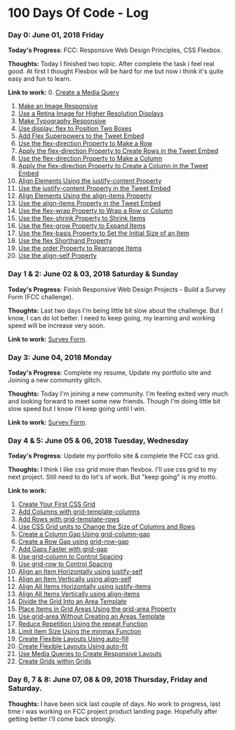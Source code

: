 # 100 Days Of Code - Log

### Day 0: June 01, 2018 Friday

**Today's Progress**: FCC: Responsive Web Design Principles, CSS Flexbox.

**Thoughts:** Today I finished two topic. After complete the task i feel real good. At first I thought Flexbox will be hard for me but now i think it's quite easy and fun to learn.

**Link to work:**
0. [Create a Media Query](https://learn.freecodecamp.org/responsive-web-design/responsive-web-design-principles/create-a-media-query)
1. [Make an Image Responsive](https://learn.freecodecamp.org/responsive-web-design/responsive-web-design-principles/make-an-image-responsive)
2. [Use a Retina Image for Higher Resolution Displays](https://learn.freecodecamp.org/responsive-web-design/responsive-web-design-principles/use-a-retina-image-for-higher-resolution-displays)
3. [Make Typography Responsive](https://learn.freecodecamp.org/responsive-web-design/responsive-web-design-principles/make-typography-responsive)
4. [Use display: flex to Position Two Boxes](https://learn.freecodecamp.org/responsive-web-design/css-flexbox/use-display-flex-to-position-two-boxes)
5. [Add Flex Superpowers to the Tweet Embed](https://learn.freecodecamp.org/responsive-web-design/css-flexbox/add-flex-superpowers-to-the-tweet-embed)
6. [Use the flex-direction Property to Make a Row](https://learn.freecodecamp.org/responsive-web-design/css-flexbox/use-the-flex-direction-property-to-make-a-row)
7. [Apply the flex-direction Property to Create Rows in the Tweet Embed](https://learn.freecodecamp.org/responsive-web-design/css-flexbox/apply-the-flex-direction-property-to-create-rows-in-the-tweet-embed)
8. [Use the flex-direction Property to Make a Column](https://learn.freecodecamp.org/responsive-web-design/css-flexbox/use-the-flex-direction-property-to-make-a-column)
9. [Apply the flex-direction Property to Create a Column in the Tweet Embed](https://learn.freecodecamp.org/responsive-web-design/css-flexbox/apply-the-flex-direction-property-to-create-a-column-in-the-tweet-embed)
10. [Align Elements Using the justify-content Property](https://learn.freecodecamp.org/responsive-web-design/css-flexbox/align-elements-using-the-justify-content-property)
11. [Use the justify-content Property in the Tweet Embed](https://learn.freecodecamp.org/responsive-web-design/css-flexbox/use-the-justify-content-property-in-the-tweet-embed)
12. [Align Elements Using the align-items Property](https://learn.freecodecamp.org/responsive-web-design/css-flexbox/align-elements-using-the-align-items-property)
13. [Use the align-items Property in the Tweet Embed](https://learn.freecodecamp.org/responsive-web-design/css-flexbox/use-the-align-items-property-in-the-tweet-embed)
14. [Use the flex-wrap Property to Wrap a Row or Column](https://learn.freecodecamp.org/responsive-web-design/css-flexbox/use-the-flex-wrap-property-to-wrap-a-row-or-column)
15. [Use the flex-shrink Property to Shrink Items](https://learn.freecodecamp.org/responsive-web-design/css-flexbox/use-the-flex-shrink-property-to-shrink-items)
16. [Use the flex-grow Property to Expand Items](https://learn.freecodecamp.org/responsive-web-design/css-flexbox/use-the-flex-grow-property-to-expand-items)
17. [Use the flex-basis Property to Set the Initial Size of an Item](https://learn.freecodecamp.org/responsive-web-design/css-flexbox/use-the-flex-basis-property-to-set-the-initial-size-of-an-item)
18. [Use the flex Shorthand Property](https://learn.freecodecamp.org/responsive-web-design/css-flexbox/use-the-flex-shorthand-property)
19. [Use the order Property to Rearrange Items](https://learn.freecodecamp.org/responsive-web-design/css-flexbox/use-the-order-property-to-rearrange-items)
20. [Use the align-self Property](https://learn.freecodecamp.org/responsive-web-design/css-flexbox/use-the-align-self-property)


### Day 1 & 2: June 02 & 03, 2018 Saturday & Sunday

**Today's Progress**: Finish Responsive Web Design Projects - Build a Survey Form (FCC challenge).

**Thoughts:** Last two days I'm being little bit slow about the challenge. But I know, I can do lot better. I need to keep going, my learning and working speed will be increase very soon.

**Link to work:** [Survey Form](https://github.com/a2-zubair/survey-form).


### Day 3: June 04, 2018 Monday

**Today's Progress**: Complete my resume, Update my portfolio site and Joining a new community giltch.

**Thoughts:** Today I'm joining a new community. I'm feeling exited very much and looking forward to meet some new friends. Though I'm doing little bit slow speed but I know I'll keep going until I win.

**Link to work:** [Survey Form](https://survey-form.glitch.me/).


### Day 4 & 5: June 05 & 06, 2018 Tuesday, Wednesday

**Today's Progress**: Update my portfolio site & complete the FCC css grid.

**Thoughts:** I think I like css grid more than flexbox. I'll use css grid to my next project. Still need to do lot's of work. But "keep going" is my motto. 

**Link to work:** 
1. [Create Your First CSS Grid](https://learn.freecodecamp.org/responsive-web-design/css-grid/create-your-first-css-grid)
2. [Add Columns with grid-template-columns](https://learn.freecodecamp.org/responsive-web-design/css-grid/add-columns-with-grid-template-columns)
3. [Add Rows with grid-template-rows](https://learn.freecodecamp.org/responsive-web-design/css-grid/add-rows-with-grid-template-rows)
4. [Use CSS Grid units to Change the Size of Columns and Rows](https://learn.freecodecamp.org/responsive-web-design/css-grid/use-css-grid-units-to-change-the-size-of-columns-and-rows)
5. [Create a Column Gap Using grid-column-gap](https://learn.freecodecamp.org/responsive-web-design/css-grid/create-a-column-gap-using-grid-column-gap)
6. [Create a Row Gap using grid-row-gap](https://learn.freecodecamp.org/responsive-web-design/css-grid/create-a-row-gap-using-grid-row-gap)
7. [Add Gaps Faster with grid-gap](https://learn.freecodecamp.org/responsive-web-design/css-grid/add-gaps-faster-with-grid-gap)
8. [Use grid-column to Control Spacing](https://learn.freecodecamp.org/responsive-web-design/css-grid/use-grid-column-to-control-spacing)
9. [Use grid-row to Control Spacing](https://learn.freecodecamp.org/responsive-web-design/css-grid/use-grid-row-to-control-spacing)
10. [Align an Item Horizontally using justify-self](https://learn.freecodecamp.org/responsive-web-design/css-grid/align-an-item-horizontally-using-justify-self)
11. [Align an Item Vertically using align-self](https://learn.freecodecamp.org/responsive-web-design/css-grid/align-an-item-vertically-using-align-self)
12. [Align All Items Horizontally using justify-items](https://learn.freecodecamp.org/responsive-web-design/css-grid/align-all-items-horizontally-using-justify-items)
13. [Align All Items Vertically using align-items](https://learn.freecodecamp.org/responsive-web-design/css-grid/align-all-items-vertically-using-align-items)
14. [Divide the Grid Into an Area Template](https://learn.freecodecamp.org/responsive-web-design/css-grid/divide-the-grid-into-an-area-template)
15. [Place Items in Grid Areas Using the grid-area Property](https://learn.freecodecamp.org/responsive-web-design/css-grid/place-items-in-grid-areas-using-the-grid-area-property)
16. [Use grid-area Without Creating an Areas Template](https://learn.freecodecamp.org/responsive-web-design/css-grid/use-grid-area-without-creating-an-areas-template)
17. [Reduce Repetition Using the repeat Function](https://learn.freecodecamp.org/responsive-web-design/css-grid/reduce-repetition-using-the-repeat-function)
18. [Limit Item Size Using the minmax Function](https://learn.freecodecamp.org/responsive-web-design/css-grid/limit-item-size-using-the-minmax-function)
19. [Create Flexible Layouts Using auto-fill](https://learn.freecodecamp.org/responsive-web-design/css-grid/create-flexible-layouts-using-auto-fill)
20. [Create Flexible Layouts Using auto-fit](https://learn.freecodecamp.org/responsive-web-design/css-grid/create-flexible-layouts-using-auto-fit)
21. [Use Media Queries to Create Responsive Layouts](https://learn.freecodecamp.org/responsive-web-design/css-grid/use-media-queries-to-create-responsive-layouts)
22. [Create Grids within Grids](https://learn.freecodecamp.org/responsive-web-design/css-grid/create-grids-within-grids)


### Day 6, 7 & 8: June 07, 08 & 09, 2018 Thursday, Friday and Saturday.

**Thoughts:** I have been sick last couple of days. No work to progress, last time i was working on FCC project product landing page. Hopefully after getting better i'll come back strongly.
